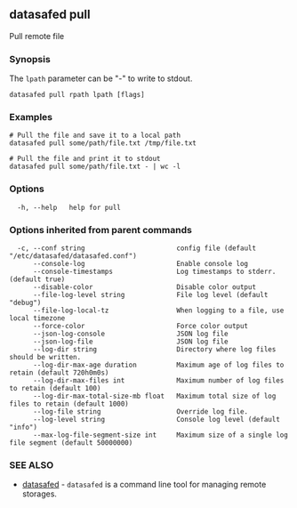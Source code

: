 ## datasafed pull

Pull remote file

### Synopsis

The `lpath` parameter can be "-" to write to stdout.

```
datasafed pull rpath lpath [flags]
```

### Examples

```
# Pull the file and save it to a local path
datasafed pull some/path/file.txt /tmp/file.txt

# Pull the file and print it to stdout
datasafed pull some/path/file.txt - | wc -l
```

### Options

```
  -h, --help   help for pull
```

### Options inherited from parent commands

```
  -c, --conf string                       config file (default "/etc/datasafed/datasafed.conf")
      --console-log                       Enable console log
      --console-timestamps                Log timestamps to stderr. (default true)
      --disable-color                     Disable color output
      --file-log-level string             File log level (default "debug")
      --file-log-local-tz                 When logging to a file, use local timezone
      --force-color                       Force color output
      --json-log-console                  JSON log file
      --json-log-file                     JSON log file
      --log-dir string                    Directory where log files should be written.
      --log-dir-max-age duration          Maximum age of log files to retain (default 720h0m0s)
      --log-dir-max-files int             Maximum number of log files to retain (default 100)
      --log-dir-max-total-size-mb float   Maximum total size of log files to retain (default 1000)
      --log-file string                   Override log file.
      --log-level string                  Console log level (default "info")
      --max-log-file-segment-size int     Maximum size of a single log file segment (default 50000000)
```

### SEE ALSO

* [datasafed](datasafed.md)	 - `datasafed` is a command line tool for managing remote storages.

